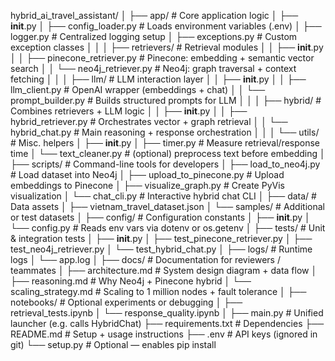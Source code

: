 hybrid_ai_travel_assistant/
│
├── app/                                      # Core application logic
│   ├── __init__.py
│   ├── config_loader.py                      # Loads environment variables (.env)
│   ├── logger.py                             # Centralized logging setup
│   ├── exceptions.py                         # Custom exception classes
│   │
│   ├── retrievers/                           # Retrieval modules
│   │   ├── __init__.py
│   │   ├── pinecone_retriever.py             # Pinecone: embedding + semantic vector search
│   │   └── neo4j_retriever.py                # Neo4j: graph traversal + context fetching
│   │
│   ├── llm/                                  # LLM interaction layer
│   │   ├── __init__.py
│   │   ├── llm_client.py                     # OpenAI wrapper (embeddings + chat)
│   │   └── prompt_builder.py                 # Builds structured prompts for LLM
│   │
│   ├── hybrid/                               # Combines retrievers + LLM logic
│   │   ├── __init__.py
│   │   ├── hybrid_retriever.py               # Orchestrates vector + graph retrieval
│   │   └── hybrid_chat.py                    # Main reasoning + response orchestration
│   │
│   └── utils/                                # Misc. helpers
│       ├── __init__.py
│       ├── timer.py                          # Measure retrieval/response time
│       └── text_cleaner.py                   # (optional) preprocess text before embedding
│
├── scripts/                                  # Command-line tools for developers
│   ├── load_to_neo4j.py                      # Load dataset into Neo4j
│   ├── upload_to_pinecone.py                 # Upload embeddings to Pinecone
│   ├── visualize_graph.py                    # Create PyVis visualization
│   └── chat_cli.py                           # Interactive hybrid chat CLI
│
├── data/                                     # Data assets
│   ├── vietnam_travel_dataset.json
│   └── samples/                              # Additional or test datasets
│
├── config/                                   # Configuration constants
│   ├── __init__.py
│   └── config.py                             # Reads env vars via dotenv or os.getenv
│
├── tests/                                    # Unit & integration tests
│   ├── __init__.py
│   ├── test_pinecone_retriever.py
│   ├── test_neo4j_retriever.py
│   └── test_hybrid_chat.py
│
├── logs/                                     # Runtime logs
│   └── app.log
│
├── docs/                                     # Documentation for reviewers / teammates
│   ├── architecture.md                       # System design diagram + data flow
│   ├── reasoning.md                          # Why Neo4j + Pinecone hybrid
│   └── scaling_strategy.md                   # Scaling to 1 million nodes + fault tolerance
│
├── notebooks/                                # Optional experiments or debugging
│   ├── retrieval_tests.ipynb
│   └── response_quality.ipynb
│
├── main.py                                   # Unified launcher (e.g. calls HybridChat)
├── requirements.txt                          # Dependencies
├── README.md                                 # Setup + usage instructions
├── .env                                      # API keys (ignored in git)
└── setup.py                                  # Optional — enables pip install
